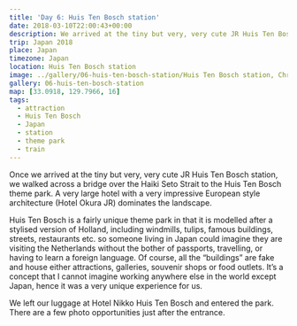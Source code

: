 ```yaml
---
title: 'Day 6: Huis Ten Bosch station'
date: 2018-03-10T22:00:43+00:00
description: We arrived at the tiny but very, very cute JR Huis Ten Bosch station, walked across a bridge to the Huis Ten Bosch theme park.
trip: Japan 2018
place: Japan
timezone: Japan
location: Huis Ten Bosch station
image: ../gallery/06-huis-ten-bosch-station/Huis Ten Bosch station, Chris.jpeg
gallery: 06-huis-ten-bosch-station
map: [33.0918, 129.7966, 16]
tags:
  - attraction
  - Huis Ten Bosch
  - Japan
  - station
  - theme park
  - train
---
```


Once we arrived at the tiny but very, very cute JR Huis Ten Bosch station, we walked across a bridge over the Haiki Seto Strait to the Huis Ten Bosch theme park. A very large hotel with a very impressive European style architecture (Hotel Okura JR) dominates the landscape.

Huis Ten Bosch is a fairly unique theme park in that it is modelled after a stylised version of Holland, including windmills, tulips, famous buildings, streets, restaurants etc. so someone living in Japan could imagine they are visiting the Netherlands without the bother of passports, travelling, or having to learn a foreign language. Of course, all the &#8220;buildings&#8221; are fake and house either attractions, galleries, souvenir shops or food outlets. It&#8217;s a concept that I cannot imagine working anywhere else in the world except Japan, hence it was a very unique experience for us.

We left our luggage at Hotel Nikko Huis Ten Bosch and entered the park. There are a few photo opportunities just after the entrance.
